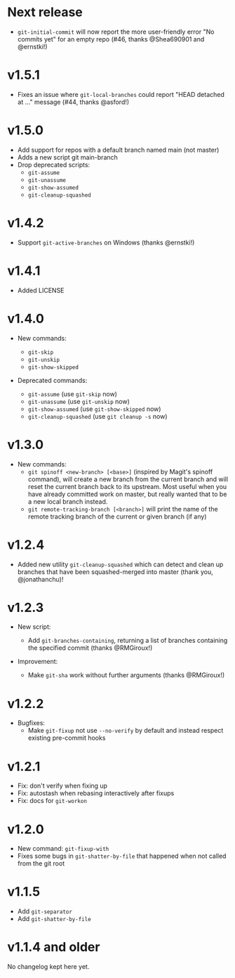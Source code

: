 # Next release

- `git-initial-commit` will now report the more user-friendly error "No commits
  yet" for an empty repo (#46, thanks @Shea690901 and @ernstki!)


# v1.5.1

- Fixes an issue where `git-local-branches` could report "HEAD detached at ..."
  message (#44, thanks @asford!)

# v1.5.0

- Add support for repos with a default branch named main (not master)
- Adds a new script git main-branch
- Drop deprecated scripts:
  * `git-assume`
  * `git-unassume`
  * `git-show-assumed`
  * `git-cleanup-squashed`

# v1.4.2

- Support `git-active-branches` on Windows (thanks @ernstki!)

# v1.4.1

- Added LICENSE

# v1.4.0

- New commands:
  * `git-skip`
  * `git-unskip`
  * `git-show-skipped`

- Deprecated commands:
  * `git-assume` (use `git-skip` now)
  * `git-unassume` (use `git-unskip` now)
  * `git-show-assumed` (use `git-show-skipped` now)
  * `git-cleanup-squashed` (use `git cleanup -s` now)

# v1.3.0

- New commands:
  * `git spinoff <new-branch> [<base>]` (inspired by Magit's spinoff command),
    will create a new branch from the current branch and will reset the current
    branch back to its upstream. Most useful when you have already committed
    work on master, but really wanted that to be a new local branch instead.
  * `git remote-tracking-branch [<branch>]` will print the name of the remote
    tracking branch of the current or given branch (if any)

# v1.2.4

- Added new utility `git-cleanup-squashed` which can detect and clean up
  branches that have been squashed-merged into master (thank you,
  @jonathanchu)!

# v1.2.3

- New script:
  * Add `git-branches-containing`, returning a list of branches containing the
    specified commit (thanks @RMGiroux!)

- Improvement:
  * Make `git-sha` work without further arguments (thanks @RMGiroux!)

# v1.2.2

- Bugfixes:
  * Make `git-fixup` not use `--no-verify` by default and instead respect
    existing pre-commit hooks

# v1.2.1

- Fix: don't verify when fixing up
- Fix: autostash when rebasing interactively after fixups
- Fix: docs for `git-workon`

# v1.2.0

- New command: `git-fixup-with`
- Fixes some bugs in `git-shatter-by-file` that happened when not called from
  the git root

# v1.1.5

- Add `git-separator`
- Add `git-shatter-by-file`

# v1.1.4 and older

No changelog kept here yet.
